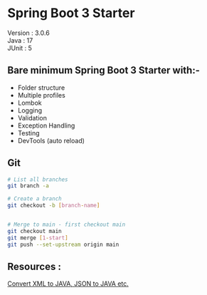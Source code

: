 # Spring Boot 3 Starter
Version : 3.0.6  
Java : 17  
JUnit : 5  

## Bare minimum Spring Boot 3 Starter with:-
- Folder structure 
- Multiple profiles
- Lombok 
- Logging
- Validation
- Exception Handling
- Testing
- DevTools (auto reload) 


## Git
```bash 
# List all branches
git branch -a

# Create a branch
git checkout -b [branch-name]


# Merge to main - first checkout main
git checkout main
git merge [1-start]
git push --set-upstream origin main 
```


## Resources : 

[Convert XML to JAVA, JSON to JAVA etc.](https://json2csharp.com/)
